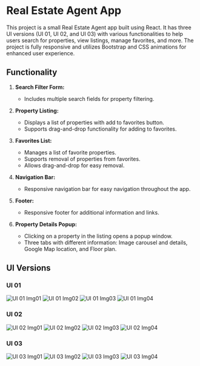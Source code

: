 # Real Estate Agent App

This project is a small Real Estate Agent app built using React. It has three UI versions (UI 01, UI 02, and UI 03) with various functionalities to help users search for properties, view listings, manage favorites, and more. The project is fully responsive and utilizes Bootstrap and CSS animations for enhanced user experience.

## Functionality

1. **Search Filter Form:**
    - Includes multiple search fields for property filtering.

2. **Property Listing:**
    - Displays a list of properties with add to favorites button.
    - Supports drag-and-drop functionality for adding to favorites.

3. **Favorites List:**
    - Manages a list of favorite properties.
    - Supports removal of properties from favorites.
    - Allows drag-and-drop for easy removal.

4. **Navigation Bar:**
    - Responsive navigation bar for easy navigation throughout the app.

5. **Footer:**
    - Responsive footer for additional information and links.

6. **Property Details Popup:**
    - Clicking on a property in the listing opens a popup window.
    - Three tabs with different information: Image carousel and details, Google Map location, and Floor plan.

## UI Versions

### UI 01
![UI 01 Img01](/SS/UI01-1.png)
![UI 01 Img02](/SS/UI01-2.png)
![UI 01 Img03](/SS/UI01-3.png)
![UI 01 Img04](/SS/UI01-4.png)

### UI 02
![UI 02 Img01](/SS/UI02-1.png)
![UI 02 Img02](/SS/UI02-2.png)
![UI 02 Img03](/SS/UI02-3.png)
![UI 02 Img04](/SS/UI02-4.png)

### UI 03
![UI 03 Img01](/SS/UI03-1.png)
![UI 03 Img02](/SS/UI03-2.png)
![UI 03 Img03](/SS/UI03-3.png)
![UI 03 Img04](/SS/UI03-4.png)